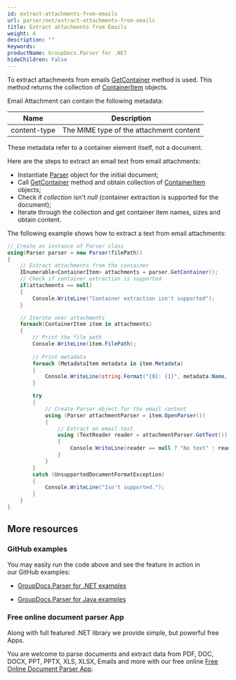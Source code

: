 ```yaml
---
id: extract-attachments-from-emails
url: parser/net/extract-attachments-from-emails
title: Extract attachments from Emails
weight: 4
description: ""
keywords: 
productName: GroupDocs.Parser for .NET
hideChildren: False
---
```

To extract attachments from emails [GetContainer](https://apireference.groupdocs.com/net/parser/groupdocs.parser/parser/methods/getcontainer) method is used. This method returns the collection of [ContainerItem](https://apireference.groupdocs.com/net/parser/groupdocs.parser.data/containeritem) objects.

Email Attachment can contain the following metadata:

| Name | Description |
| --- | --- |
| content-type | The MIME type of the attachment content |

These metadata refer to a container element itself, not a document.

Here are the steps to extract an email text from email attachments:

*   Instantiate [Parser](https://apireference.groupdocs.com/net/parser/groupdocs.parser/parser) object for the initial document;
*   Call [GetContainer](https://apireference.groupdocs.com/net/parser/groupdocs.parser/parser/methods/getcontainer) method and obtain collection of [ContainerItem](https://apireference.groupdocs.com/net/parser/groupdocs.parser.data/containeritem) objects;
*   Check if *collection* isn't *null* (container extraction is supported for the document);
*   Iterate through the collection and get container item names, sizes and obtain content.

The following example shows how to extract a text from email attachments:

```csharp
// Create an instance of Parser class
using(Parser parser = new Parser(filePath))
{
    // Extract attachments from the container
    IEnumerable<ContainerItem> attachments = parser.GetContainer();
    // Check if container extraction is supported
    if(attachments == null)
    {
        Console.WriteLine("Container extraction isn't supported");
    }

    // Iterate over attachments
    foreach(ContainerItem item in attachments)
    {
		// Print the file path
		Console.WriteLine(item.FilePath);
       
        // Print metadata
        foreach (MetadataItem metadata in item.Metadata)
        {
            Console.WriteLine(string.Format("{0}: {1}", metadata.Name, metadata.Value));
        }

		try
        {
            // Create Parser object for the email content
            using (Parser attachmentParser = item.OpenParser())
            {
                // Extract an email text
                using (TextReader reader = attachmentParser.GetText())
                {
                    Console.WriteLine(reader == null ? "No text" : reader.ReadToEnd());
                }
            }
        }
        catch (UnsupportedDocumentFormatException)
        {
            Console.WriteLine("Isn't supported.");
        }
	}
}
```

## More resources

### GitHub examples

You may easily run the code above and see the feature in action in our GitHub examples:

*   [GroupDocs.Parser for .NET examples](https://github.com/groupdocs-parser/GroupDocs.Parser-for-.NET)
    
*   [GroupDocs.Parser for Java examples](https://github.com/groupdocs-parser/GroupDocs.Parser-for-Java)
    

### Free online document parser App

Along with full featured .NET library we provide simple, but powerful free Apps.

You are welcome to parse documents and extract data from PDF, DOC, DOCX, PPT, PPTX, XLS, XLSX, Emails and more with our free online [Free Online Document Parser App](https://products.groupdocs.app/parser).
